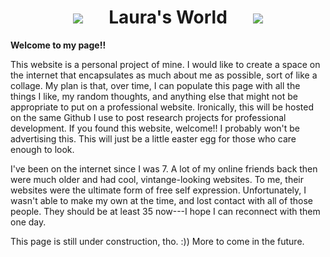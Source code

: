 <center>
                        
<h1>
    <img src="https://web.archive.org/web/20091022114850im_/http://geocities.com/perfect_land/flower.gif"> &emsp;
    Laura's World &emsp;
    <img src="https://web.archive.org/web/20091022114850im_/http://geocities.com/perfect_land/flower.gif">
</h1>
</center>

**Welcome to my page!!**

This website is a personal project of mine.
I would like to create a space on the internet that encapsulates as much about me as possible, sort of like a collage.
My plan is that, over time, I can populate this page with all the things I like, my random thoughts, and anything else that might not be appropriate to put on a professional website.
Ironically, this will be hosted on the same Github I use to post research projects for professional development. 
If you found this website, welcome!! I probably won't be advertising this. 
This will just be a little easter egg for those who care enough to look.

I've been on the internet since I was 7. 
A lot of my online friends back then were much older and had cool, vintange-looking websites. 
To me, their websites were the ultimate form of free self expression.
Unfortunately, I wasn't able to make my own at the time, and lost contact with all of those people. 
They should be at least 35 now---I hope I can reconnect with them one day. 

This page is still under construction, tho. :)) More to come in the future.